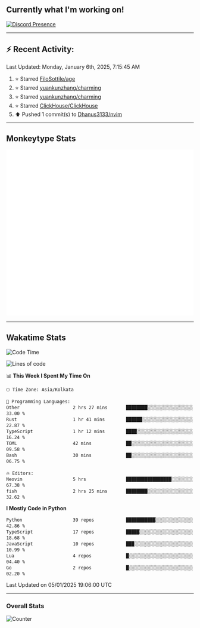 ## Currently what I'm working on!
[![Discord Presence](https://lanyard.cnrad.dev/api/534981034400284712)](https://discord.com/users/534981034400284712)

---

## :zap: Recent Activity:
<!--RECENT_ACTIVITY:last_update-->
Last Updated: Monday, January 6th, 2025, 7:15:45 AM
<!--RECENT_ACTIVITY:last_update_end-->
<!--RECENT_ACTIVITY:start-->
1. ⭐ Starred [FiloSottile/age](https://github.com/FiloSottile/age)<br>
2. ⭐ Starred [yuankunzhang/charming](https://github.com/yuankunzhang/charming)<br>
3. ⭐ Starred [yuankunzhang/charming](https://github.com/yuankunzhang/charming)<br>
4. ⭐ Starred [ClickHouse/ClickHouse](https://github.com/ClickHouse/ClickHouse)<br>
5. ⬆️ Pushed 1 commit(s) to [Dhanus3133/nvim](https://github.com/Dhanus3133/nvim)<br>
<!--RECENT_ACTIVITY:end-->

---

## Monkeytype Stats
<a href="https://monkeytype.com/profile/dhanus">
  <img src="https://raw.githubusercontent.com/Dhanus3133/Dhanus3133/monkeytype/monkeytype-lb.svg" alt="Monkeytype Profile" />
</a>

---

## Wakatime Stats
<!--START_SECTION:waka-->
![Code Time](http://img.shields.io/badge/Code%20Time-2%2C477%20hrs%209%20mins-blue)

![Lines of code](https://img.shields.io/badge/From%20Hello%20World%20I%27ve%20Written-5.8%20million%20lines%20of%20code-blue)

📊 **This Week I Spent My Time On** 

```text
🕑︎ Time Zone: Asia/Kolkata

💬 Programming Languages: 
Other                    2 hrs 27 mins       ████████░░░░░░░░░░░░░░░░░   33.00 % 
Rust                     1 hr 41 mins        ██████░░░░░░░░░░░░░░░░░░░   22.87 % 
TypeScript               1 hr 12 mins        ████░░░░░░░░░░░░░░░░░░░░░   16.24 % 
TOML                     42 mins             ██░░░░░░░░░░░░░░░░░░░░░░░   09.58 % 
Bash                     30 mins             ██░░░░░░░░░░░░░░░░░░░░░░░   06.75 % 

🔥 Editors: 
Neovim                   5 hrs               █████████████████░░░░░░░░   67.38 % 
fish                     2 hrs 25 mins       ████████░░░░░░░░░░░░░░░░░   32.62 % 
```

**I Mostly Code in Python** 

```text
Python                   39 repos            ███████████░░░░░░░░░░░░░░   42.86 % 
TypeScript               17 repos            █████░░░░░░░░░░░░░░░░░░░░   18.68 % 
JavaScript               10 repos            ███░░░░░░░░░░░░░░░░░░░░░░   10.99 % 
Lua                      4 repos             █░░░░░░░░░░░░░░░░░░░░░░░░   04.40 % 
Go                       2 repos             █░░░░░░░░░░░░░░░░░░░░░░░░   02.20 % 
```




 Last Updated on 05/01/2025 19:06:00 UTC
<!--END_SECTION:waka-->
---

### Overall Stats

<img src="https://moe-counter.glitch.me/get/@Dhanus3133?theme=asoul" alt="Counter" />
